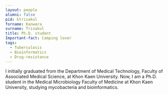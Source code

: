 ```yaml
---
layout: people
alumni: false
pid: ktrisakul
forname: Kanwara
surname: Trisakul
title: Ph.D. student
Important-fact: Camping lover
tags:
  - Tuberculosis
  - Bioinformatics
  - Drug-resistance
---
```


I initially graduated from the Department of Medical Technology, Faculty of Associated Medical Science, at Khon Kaen University. Now, I am a Ph.D. student in the Medical Microbiology Faculty of Medicine at Khon Kaen University, studying mycobacteria and bioinformatics.